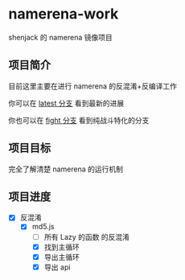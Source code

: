 # namerena-work

shenjack 的 namerena 镜像项目

## 项目简介

目前这里主要在进行 namerena 的反混淆+反编译工作

你可以在 [latest 分支](./branch/latest/) 看到最新的进展

你也可以在 [fight 分支](./branch/fight/) 看到纯战斗特化的分支

## 项目目标

完全了解清楚 namerena 的运行机制

## 项目进度

- [x] 反混淆
  - [x] md5.js
    - [ ] 所有 Lazy 的函数 的反混淆
    - [x] 找到主循环
    - [x] 导出主循环
    - [x] 导出 api
